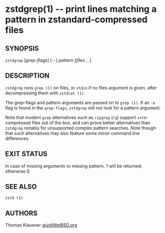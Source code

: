 zstdgrep(1) -- print lines matching a pattern in zstandard-compressed files
============================================================================

SYNOPSIS
--------

`zstdgrep` [*grep-flags*] [--] _pattern_ [_files_ ...]


DESCRIPTION
-----------
`zstdgrep` runs `grep (1)` on files, or `stdin` if no files argument is given, after decompressing them with `zstdcat (1)`.

The grep-flags and pattern arguments are passed on to `grep (1)`.  If an `-e` flag is found in the `grep-flags`, `zstdgrep` will not look for a pattern argument.

Note that modern `grep` alternatives such as `ripgrep` (`rg`) support `zstd`-compressed files out of the box,
and can prove better alternatives than `zstdgrep` notably for unsupported complex pattern searches.
Note though that such alternatives may also feature some minor command line differences.

EXIT STATUS
-----------
In case of missing arguments or missing pattern, 1 will be returned, otherwise 0.

SEE ALSO
--------
`zstd (1)`

AUTHORS
-------
Thomas Klausner <wiz@NetBSD.org>
